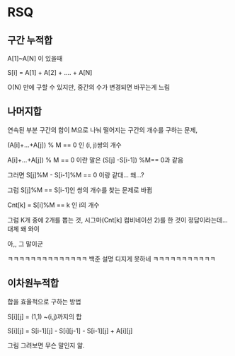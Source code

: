 # RSQ 



## 구간 누적합

A[1]~A[N] 이 있을때

S[i] = A[1] + A[2] + .... + A[N]

O(N) 만에 구할 수 있지만, 중간의 수가 변경되면 바꾸는게 느림



## 나머지합

연속된 부분 구간의 합이 M으로 나눠 떨어지는 구간의 개수를 구하는 문제,

(A[i]+...+A[j]) % M == 0 인 (i, j)쌍의 개수

A[i]+...+A[j]) % M == 0 이란 말은 (S[j] -S[i-1]) %M== 0과 같음

그러면 S[j]%M - S[i-1]%M == 0 이랑 같대... 왜...?

그럼 S[j]%M == S[i-1]인 쌍의 개수를 찾는 문제로 바뀜

Cnt[k] = S[i]%M == k 인 i의 개수

그럼 K개 중에 2개를 뽑는 것, 시그마(Cnt[k] 컴비네이션 2)를 한 것이 정답이라는데... 대체 왜 와이

아,, 그 말이군



ㅋㅋㅋㅋㅋㅋㅋㅋㅋㅋㅋㅋㅋㅋ 백준 설명 디지게 못하네 ㅋㅋㅋㅋㅋㅋㅋㅋㅋㅋㅋ



## 이차원누적합

합을 효율적으로 구하는 방법

S[i][j\] = (1,1) ~(i,j)까지의 합

S[i\][j\] = S[i-1][j\] - S[i\][j-1\] - S[i-1\][j\] + A[i\][j\]

그림 그려보면 무슨 말인지 앎.